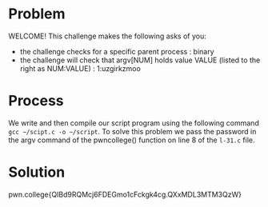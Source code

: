 # Problem
WELCOME! This challenge makes the following asks of you:
- the challenge checks for a specific parent process : binary
- the challenge will check that argv[NUM] holds value VALUE (listed to the right as NUM:VALUE) : 1:uzgirkzmoo

# Process
We write and then compile our script program using the following command `gcc ~/scipt.c -o ~/script`. To solve this problem we pass the password in the argv command of the pwncollege() function on line 8 of the `l-31.c` file.

# Solution
pwn.college{QIBd9RQMcj6FDEGmo1cFckgk4cg.QXxMDL3MTM3QzW}